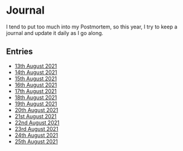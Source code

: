 # Journal

I tend to put too much into my Postmortem, so this year, I try to keep a
journal and update it daily as I go along.

## Entries

- [13th August 2021](https://jaenis.ch/hobbies/coding/repos/ryuno-ki/js13kgames-2021/src/branch/combat-scorched-earth-from-outer-space/journal/2021-08-13.md)
- [14th August 2021](https://jaenis.ch/hobbies/coding/repos/ryuno-ki/js13kgames-2021/src/branch/combat-scorched-earth-from-outer-space/journal/2021-08-14.md)
- [15th August 2021](https://jaenis.ch/hobbies/coding/repos/ryuno-ki/js13kgames-2021/src/branch/combat-scorched-earth-from-outer-space/journal/2021-08-15.md)
- [16th August 2021](https://jaenis.ch/hobbies/coding/repos/ryuno-ki/js13kgames-2021/src/branch/combat-scorched-earth-from-outer-space/journal/2021-08-16.md)
- [17th August 2021](https://jaenis.ch/hobbies/coding/repos/ryuno-ki/js13kgames-2021/src/branch/combat-scorched-earth-from-outer-space/journal/2021-08-17.md)
- [18th August 2021](https://jaenis.ch/hobbies/coding/repos/ryuno-ki/js13kgames-2021/src/branch/combat-scorched-earth-from-outer-space/journal/2021-08-18.md)
- [19th August 2021](https://jaenis.ch/hobbies/coding/repos/ryuno-ki/js13kgames-2021/src/branch/combat-scorched-earth-from-outer-space/journal/2021-08-19.md)
- [20th August 2021](https://jaenis.ch/hobbies/coding/repos/ryuno-ki/js13kgames-2021/src/branch/combat-scorched-earth-from-outer-space/journal/2021-08-20.md)
- [21st August 2021](./2021-08-21.md)
- [22nd August 2021](./2021-08-22.md)
- [23rd August 2021](./2021-08-23.md)
- [24th August 2021](./2021-08-24.md)
- [25th August 2021](./2021-08-25.md)
